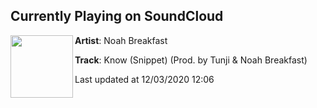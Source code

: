 ## Currently Playing on SoundCloud

[<img align="left" width="100" src="https://i1.sndcdn.com/artworks-000099103879-c7gxg3-t50x50.jpg">](https://soundcloud.com/noahbreakfast/know-snippet-prod-by-tunji-noah-breakfast)

**Artist**: Noah Breakfast 

**Track**: Know (Snippet) (Prod. by Tunji & Noah Breakfast)

Last updated at 12/03/2020 12:06
